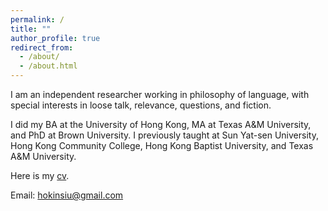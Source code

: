 ```yaml
---
permalink: /
title: ""
author_profile: true
redirect_from: 
  - /about/
  - /about.html
---
```


I am an independent researcher working in philosophy of language, with special interests in loose talk, relevance, questions, and fiction.

I did my BA at the University of Hong Kong, MA at Texas A&M University, and PhD at Brown University. I previously taught at Sun Yat-sen University, Hong Kong Community College, Hong Kong Baptist University, and Texas A&M University.

Here is my [cv](../assets/cv2025.pdf).

Email: hokinsiu@gmail.com
